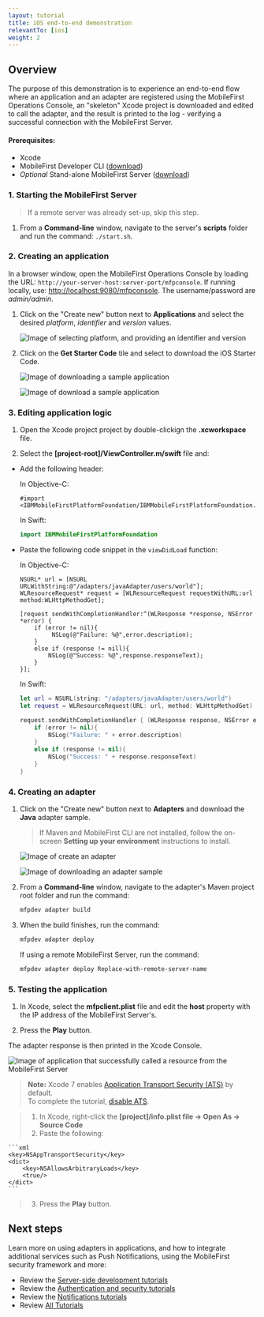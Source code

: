 ```yaml
---
layout: tutorial
title: iOS end-to-end demonstration
relevantTo: [ios]
weight: 2
---
```

## Overview
The purpose of this demonstration is to experience an end-to-end flow where an application and an adapter are  registered using the MobileFirst Operations Console, an "skeleton" Xcode project is downloaded and edited to call the adapter, and the result is printed to the log - verifying a successful connection with the MobileFirst Server.

#### Prerequisites:

* Xcode
* MobileFirst Developer CLI ([download]({{site.baseurl}}/downloads))
* *Optional* Stand-alone MobileFirst Server ([download]({{site.baseurl}}/downloads))

### 1. Starting the MobileFirst Server

> If a remote server was already set-up, skip this step.

1. From a **Command-line** window, navigate to the server's **scripts** folder and run the command: `./start.sh`.

### 2. Creating an application

In a browser window, open the MobileFirst Operations Console by loading the URL: `http://your-server-host:server-port/mfpconsole`. If running locally, use: [http://localhost:9080/mfpconsole](http://localhost:9080/mfpconsole). The username/password are *admin/admin*.
 
1. Click on the "Create new" button next to **Applications** and select the desired *platform*, *identifier* and *version* values.

    ![Image of selecting platform, and providing an identifier and version](create-an-application.png)
 
2. Click on the **Get Starter Code** tile and select to download the iOS Starter Code.

    ![Image of downloading a sample application](download-sample-application.png)
    
    ![Image of download a sample application](download-application-code.png)
 
### 3. Editing application logic

1. Open the Xcode project project by double-clickign the **.xcworkspace** file.

2. Select the **[project-root]/ViewController.m/swift** file and:

* Add the following header: 

    In Objective-C:

    ```objc
    #import <IBMMobileFirstPlatformFoundation/IBMMobileFirstPlatformFoundation.h>
    ```
    
    In Swift: 
    
    ```swift
    import IBMMobileFirstPlatformFoundation
    ```
    
* Paste the following code snippet in the `viewDidLoad` function:
 
    In Objective-C:

    ```objc
    NSURL* url = [NSURL URLWithString:@"/adapters/javaAdapter/users/world"];
    WLResourceRequest* request = [WLResourceRequest requestWithURL:url method:WLHttpMethodGet];
     
    [request sendWithCompletionHandler:^(WLResponse *response, NSError *error) {
        if (error != nil){
             NSLog(@"Failure: %@",error.description);
        }
        else if (response != nill){
            NSLog(@"Success: %@",response.responseText);
        }
    }];
    ```
    
    In Swift:
    
    ```swift
    let url = NSURL(string: "/adapters/javaAdapter/users/world")
    let request = WLResourceRequest(URL: url, method: WLHttpMethodGet)
    
    request.sendWithCompletionHandler { (WLResponse response, NSError error) -> Void in
        if (error != nil){
            NSLog("Failure: " + error.description)
        }
        else if (response != nil){
            NSLog("Success: " + response.responseText)
        }
    }
    ```

### 4. Creating an adapter

1. Click on the "Create new" button next to **Adapters** and download the **Java** adapter sample.

    > If Maven and MobileFirst CLI are not installed, follow the on-screen **Setting up your environment** instructions to install.

    ![Image of create an adapter](create-an-adapter.png)
    
    ![Image of downloading an adapter sample](download-adapter-code.png)

2. From a **Command-line** window, navigate to the adapter's Maven project root folder and run the command: 

    ```bash
    mfpdev adapter build
    ```

3. When the build finishes, run the command:

    ```bash
    mfpdev adapter deploy
    ```

    If using a remote MobileFirst Server, run the command:

    ```bash
    mfpdev adapter deploy Replace-with-remote-server-name
    ```

### 5. Testing the application

1. In Xcode, select the **mfpclient.plist** file and edit the **host** property with the IP address of the MobileFirst Server's.

2. Press the **Play** button.

The adapter response is then printed in the Xcode Console.

![Image of application that successfully called a resource from the MobileFirst Server ](success_response.png)

> <b>Note:</b> Xcode 7 enables [Application Transport Security (ATS)](https://developer.apple.com/library/ios/releasenotes/General/WhatsNewIniOS/Articles/iOS9.html#//apple_ref/doc/uid/TP40016198-SW14) by default.  
To complete the tutorial, [disable  ATS](http://iosdevtips.co/post/121756573323/ios-9-xcode-7-http-connect-server-error).

> 1. In Xcode, right-click the <b>[project]/info.plist file → Open As → Source Code</b>
> 2. Paste the following: 

>    
    ```xml
    <key>NSAppTransportSecurity</key>
    <dict>
        <key>NSAllowsArbitraryLoads</key>
        <true/>
    </dict>
    ```

> 3. Press the **Play** button.

## Next steps
Learn more on using adapters in applications, and how to integrate additional services such as Push Notifications, using the MobileFirst security framework and more:

- Review the [Server-side development tutorials](../../server-side-development/)
- Review the [Authentication and security tutorials](../../authentication-and-security/)
- Review the [Notifications tutorials](../../notifications/)
- Review [All Tutorials](../../all-tutorials)
